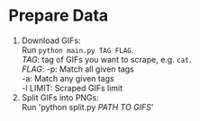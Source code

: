 # Prepare Data
1. Download GIFs:<br>
<tab>Run `python main.py TAG FLAG`. <br>
<tab><tab>*TAG*: tag of GIFs you want to scrape, e.g. `cat`.<br>
<tab><tab>*FLAG*: -p: Match all given tags<br>
<tab><tab><tab>-a: Match any given tags<br>
<tab><tab><tab>-l LIMIT: Scraped GIFs limit<br>
2. Split GIFs into PNGs:<br>
<tab>Run 'python split.py *PATH TO GIFS*'